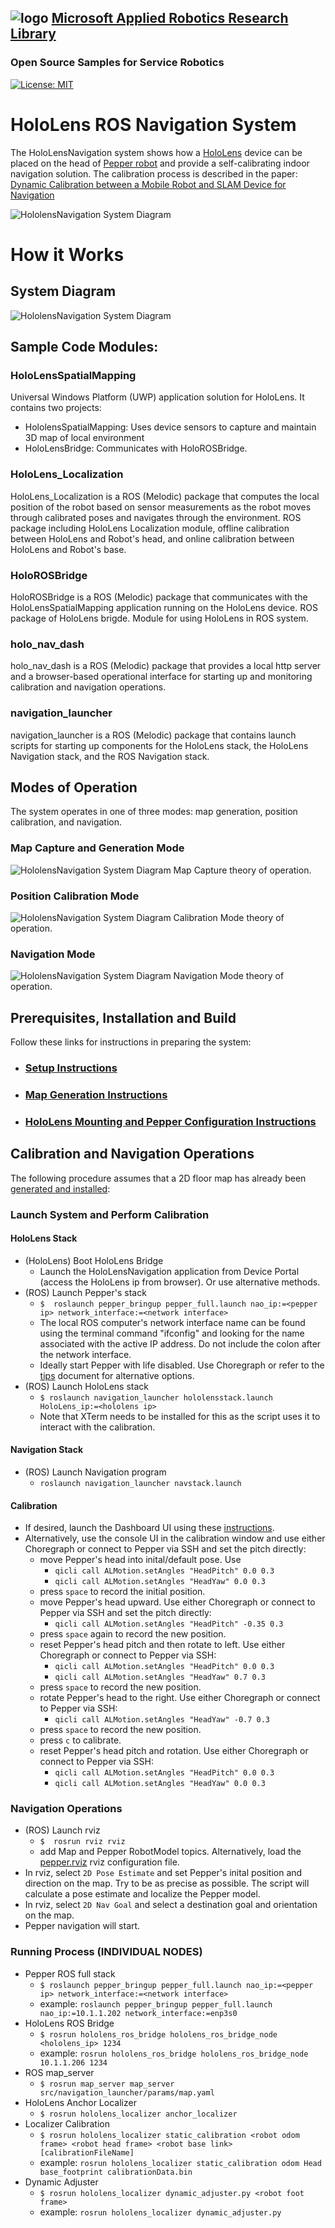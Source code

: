 ## ![logo](img/MARR_logo.png) [Microsoft Applied Robotics Research Library](https://special-giggle-b26bab5f.pages.github.io/)
### Open Source Samples for Service Robotics
[![License: MIT](https://img.shields.io/badge/License-MIT-yellow.svg)](https://opensource.org/licenses/MIT) 

# HoloLens ROS Navigation System
The HoloLensNavigation system shows how a [HoloLens](https://www.microsoft.com/en-us/hololens) device can be placed on the head of [Pepper robot](https://us.softbankrobotics.com/pepper) and provide a self-calibrating indoor navigation solution. The calibration process is described in the paper: [Dynamic Calibration between a Mobile Robot and SLAM Device for Navigation](https://www.cvl.iis.u-tokyo.ac.jp/data/uploads/papers/Ishikawa_SLAMDevice_ROMAN2019.pdf)

![HololensNavigation System Diagram](img/HololensNavigation_Hero.png)


# How it Works
## System Diagram
![HololensNavigation System Diagram](img/HololensNavigation_SystemDiagram.png)

## Sample Code Modules:

### HoloLensSpatialMapping
Universal Windows Platform (UWP) application solution for HoloLens. It contains two projects:
- HololensSpatialMapping: Uses device sensors to capture and maintain 3D map of local environment
- HoloLensBridge:  Communicates with HoloROSBridge.

### HoloLens_Localization
HoloLens_Localization is a ROS (Melodic) package that computes the local position of the robot based on sensor measurements as the robot moves through calibrated poses and navigates through the environment.
ROS package including HoloLens Localization module, offline calibration between HoloLens and Robot's head, and online calibration between HoloLens and Robot's base.

### HoloROSBridge
HoloROSBridge is a ROS (Melodic) package that communicates with the HoloLensSpatialMapping application running on the HoloLens device.
ROS package of HoloLens brigde.
Module for using HoloLens in ROS system.

### holo_nav_dash
holo_nav_dash is a ROS (Melodic) package that provides a local http server and a browser-based operational interface for starting up and monitoring calibration and navigation operations.

### navigation_launcher
navigation_launcher is a ROS (Melodic) package that contains launch scripts for starting up components for the HoloLens stack, the HoloLens Navigation stack, and the ROS Navigation stack.

## Modes of Operation
The system operates in one of three modes: map generation, position calibration, and navigation.

### Map Capture and Generation Mode
![HololensNavigation System Diagram](img/HololensNavigation_SystemDiagram_Mode_MapCapture.png)
Map Capture theory of operation.

### Position Calibration Mode
![HololensNavigation System Diagram](img/HololensNavigation_SystemDiagram_Mode_PositionCalibration.png)
Calibration Mode theory of operation.

### Navigation Mode
![HololensNavigation System Diagram](img/HololensNavigation_SystemDiagram_Mode_Navigation.png)
Navigation Mode theory of operation.

## Prerequisites, Installation and Build
Follow these links for instructions in preparing the system:

- ### [Setup Instructions](Setup/README.md)

- ### [Map Generation Instructions](Setup/MAP.md)

- ### [HoloLens Mounting and Pepper Configuration Instructions](Setup/MountHololens.md)


## Calibration and Navigation Operations
The following procedure assumes that a 2D floor map has already been [generated and installed](Setup/MAP.md):
 
### Launch System and Perform Calibration
#### HoloLens Stack
- (HoloLens) Boot HoloLens Bridge
    - Launch the HoloLensNavigation application from Device Portal (access the HoloLens ip from browser). Or use alternative methods.
- (ROS) Launch Pepper's stack
    - `$  roslaunch pepper_bringup pepper_full.launch nao_ip:=<pepper ip> network_interface:=<network interface>`
    - The local ROS computer's network interface name can be found using the terminal command "ifconfig" and looking for the name associated with the active IP address. Do not include the colon after the network interface.
    - Ideally start Pepper with life disabled. Use Choregraph or refer to the [tips](/Setup/TIPS.md) document for alternative options.
- (ROS) Launch HoloLens stack
    - `$ roslaunch navigation_launcher hololensstack.launch HoloLens_ip:=<hololens ip>`
    - Note that XTerm needs to be installed for this as the script uses it to interact with the calibration.

#### Navigation Stack
- (ROS) Launch Navigation program
    - ```roslaunch navigation_launcher navstack.launch```

#### Calibration
- If desired, launch the Dashboard UI using these [instructions](linux/holo_nav_dash/README.md).
- Alternatively, use the console UI in the calibration window and use either Choregraph or connect to Pepper via SSH and set the pitch directly:
    - move Pepper's head into inital/default pose. Use 
      - ```qicli call ALMotion.setAngles "HeadPitch" 0.0 0.3```
      - ```qicli call ALMotion.setAngles "HeadYaw" 0.0 0.3```
    - press ```space``` to record the initial position.
    - move Pepper's head upward. Use either Choregraph or connect to Pepper via SSH and set the pitch directly:
      - ```qicli call ALMotion.setAngles "HeadPitch" -0.35 0.3```
    - press ```space``` again to record the new position.
    - reset Pepper's head pitch and then rotate to left. Use either Choregraph or connect to Pepper via SSH:
      - ```qicli call ALMotion.setAngles "HeadPitch" 0.0 0.3```
      - ```qicli call ALMotion.setAngles "HeadYaw" 0.7 0.3```
    - press ```space``` to record the new position.
    - rotate Pepper's head to the right. Use either Choregraph or connect to Pepper via SSH:
      - ```qicli call ALMotion.setAngles "HeadYaw" -0.7 0.3```
    - press ```space``` to record the new position.
    - press ```c``` to calibrate.
    - reset Pepper's head pitch and rotation. Use either Choregraph or connect to Pepper via SSH:
      - ```qicli call ALMotion.setAngles "HeadPitch" 0.0 0.3```
      - ```qicli call ALMotion.setAngles "HeadYaw" 0.0 0.3```


### Navigation Operations
- (ROS) Launch rviz
    - `$  rosrun rviz rviz`
    - add Map and Pepper RobotModel topics. Alternatively, load the [pepper.rviz](rviz/pepper.rviz) rviz configuration file.
- In rviz, select `2D Pose Estimate` and set Pepper's inital position and direction on the map. Try to be as precise as 
 possible. The script will calculate a pose estimate and localize the Pepper model.
- In rviz, select `2D Nav Goal` and select a destination goal and orientation on the map.
- Pepper navigation will start.

### Running Process (INDIVIDUAL NODES)
- Pepper ROS full stack
  - ```$ roslaunch pepper_bringup pepper_full.launch nao_ip:=<pepper ip> network_interface:=<network interface>```
  - example: ```roslaunch pepper_bringup pepper_full.launch nao_ip:=10.1.1.202 network_interface:=enp3s0```
- HoloLens ROS Bridge
  - ```$ rosrun hololens_ros_bridge hololens_ros_bridge_node <hololens_ip> 1234```
  - example: ```rosrun hololens_ros_bridge hololens_ros_bridge_node 10.1.1.206 1234```
- ROS map_server
  - ```$ rosrun map_server map_server src/navigation_launcher/params/map.yaml```
- HoloLens Anchor Localizer
  - ```$ rosrun hololens_localizer anchor_localizer```
- Localizer Calibration
  - ```$ rosrun hololens_localizer static_calibration <robot odom frame> <robot head frame> <robot base link> [calibrationFileName]```
  - example: ```rosrun hololens_localizer static_calibration odom Head base_footprint calibrationData.bin```
- Dynamic Adjuster
  - ```$ rosrun hololens_localizer dynamic_adjuster.py <robot foot frame>```
  - example: ```rosrun hololens_localizer dynamic_adjuster.py```
